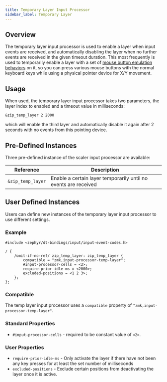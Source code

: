 ```yaml
---
title: Temporary Layer Input Processor
sidebar_label: Temporary Layer
---
```


## Overview

The temporary layer input processor is used to enable a layer when input events are received, and automatically disabling the layer when no further events are received in the given timeout duration. This most frequently is used to temporarily enable a layer with a set of [mouse button emulation behaviors](../behaviors/mouse-emulation.md#mouse-button-press) on it, so you can press various mouse buttons with the normal keyboard keys while using a physical pointer device for X/Y movement.

## Usage

When used, the temporary layer input processor takes two parameters, the layer index to enabled and a timeout value in milliseconds:

```dts
&zip_temp_layer 2 2000
```

which will enable the third layer and automatically disable it again after 2 seconds with no events from this pointing device.

## Pre-Defined Instances

Three pre-defined instance of the scaler input processor are available:

| Reference         | Description                                                     |
| ----------------- | --------------------------------------------------------------- |
| `&zip_temp_layer` | Enable a certain layer temporarily until no events are received |

## User Defined Instances

Users can define new instances of the temporary layer input processor to use different settings.

### Example

```dts
#include <zephyr/dt-bindings/input/input-event-codes.h>

/ {
    /omit-if-no-ref/ zip_temp_layer: zip_temp_layer {
        compatible = "zmk,input-processor-temp-layer";
        #input-processor-cells = <2>;
        require-prior-idle-ms = <2000>;
        excluded-positions = <1 2 3>;
    };
};
```

### Compatible

The temp layer input processor uses a `compatible` property of `"zmk,input-processor-temp-layer"`.

### Standard Properties

- `#input-processor-cells` - required to be constant value of `<2>`.

### User Properties

- `require-prior-idle-ms` - Only activate the layer if there have not been any key presses for at least the set number of milliseconds
- `excluded-positions` - Exclude certain positions from deactivating the layer once it is active.
